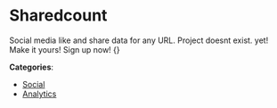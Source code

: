 # Sharedcount


Social media like and share data for any URL.  Project doesnt exist. yet! Make it yours! Sign up now! {}



**Categories**:
- [Social](https://github.com/apis-list/apis-list#social)
- [Analytics](https://github.com/apis-list/apis-list#analytics)





